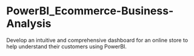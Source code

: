 # PowerBI_Ecommerce-Business-Analysis
Develop an intuitive and comprehensive dashboard for an online store to  help understand their customers using PowerBI.
